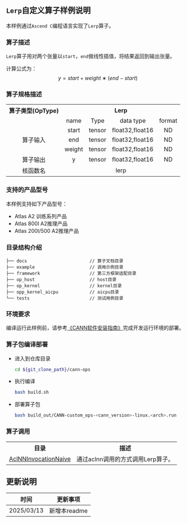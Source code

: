 ## `Lerp`自定义算子样例说明 
本样例通过`Ascend C`编程语言实现了`Lerp`算子。

### 算子描述
`Lerp`算子用对两个张量以`start`，`end`做线性插值，将结果返回到输出张量。

计算公式为：
  $$
  y=start+weight∗(end−start)
  $$

### 算子规格描述

<table>
<tr><th align="center">算子类型(OpType)</th><th colspan="4" align="center">Lerp</th></tr> 
<tr><td align="center"> </td><td align="center">name</td><td align="center">Type</td><td align="center">data type</td><td align="center">format</td></tr>  
<tr><td rowspan="4" align="center">算子输入</td>
 
<tr><td align="center">start</td><td align="center">tensor</td><td align="center">float32,float16</td><td align="center">ND</td></tr>  
<tr><td align="center">end</td><td align="center">tensor</td><td align="center">float32,float16</td><td align="center">ND</td></tr>  
<tr><td align="center">weight</td><td align="center">tensor</td><td align="center">float32,float16</td><td align="center">ND</td></tr>  

<tr><td rowspan="1" align="center">算子输出</td>
<td align="center">y</td><td align="center">tensor</td><td align="center">float32,float16</td><td align="center">ND</td></tr>  

<tr><td rowspan="1" align="center">核函数名</td><td colspan="4" align="center">lerp</td></tr>  
</table>


### 支持的产品型号
本样例支持如下产品型号：
- Atlas A2 训练系列产品
- Atlas 800I A2推理产品
- Atlas 200I/500 A2推理产品


### 目录结构介绍
```
├── docs                        // 算子文档目录
├── example                     // 调用示例目录
├── framework                   // 第三方框架适配目录
├── op_host                     // host目录
├── op_kernel                   // kernel目录
├── opp_kernel_aicpu            // aicpu目录
└── tests                       // 测试用例目录
```


### 环境要求
编译运行此样例前，请参考[《CANN软件安装指南》](https://hiascend.com/document/redirect/CannCommunityInstSoftware)完成开发运行环境的部署。

### 算子包编译部署
  - 进入到仓库目录

    ```bash
    cd ${git_clone_path}/cann-ops
    ```

  - 执行编译

    ```bash
    bash build.sh
    ```

  - 部署算子包

    ```bash
    bash build_out/CANN-custom_ops-<cann_version>-linux.<arch>.run
    ```

### 算子调用
<table>
    <th>目录</th><th>描述</th>
    <tr>
        <td><a href="./examples/AclNNInvocationNaive"> AclNNInvocationNaive</td><td>通过aclnn调用的方式调用Lerp算子。</td>
    </tr>
</table>

## 更新说明
| 时间 | 更新事项 |
|----|------|
| 2025/03/13 | 新增本readme |
